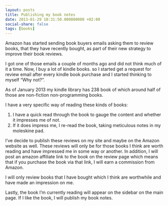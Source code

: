 ```yaml
---
layout: posts
title: Publishing my book notes
date: 2013-01-29 10:31:50.000000000 +02:00
social-share: false
tags: [books]
---
```



Amazon has started sending book buyers emails asking them to review books, that they have recently bought, as part of their new strategy to improve their book reviews.

I got one of those emails a couple of months ago and did not think much of it a time. Now, I buy a lot of kindle books. so I started get a request for review email after every kindle book purchase and I started thinking to myself “Why not?”.

As of January 2013 my kindle library has 238 book of which around half of those are non-fiction non-programming books.

I have a very specific way of reading these kinds of books:
1. I have a quick read through the book to gauge the content and whether it impresses me of not.
2. If it does impress me, I re-read the book, taking meticulous notes in my moleskine pad.


I’ve decide to publish these reviews on my site and maybe on the Amazon website as well. These reviews will only be for those books I think are worth reading and have impressed me in some way or another. In addition, I will post an amazon affiliate link to the book on the review page which means that if you purchase the book via that link, I will earn a commission from Amazon.

I will only review books that I have bought which I think are worthwhile and have made an impression on me. 

Lastly, the book I’m currently reading will appear on the sidebar on the main page. If I like the book, I will publish my book notes.
